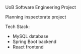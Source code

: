 UoB Software Engineering Project

Planning inspectorate project

Tech Stack:
- MySQL database
- Spring Boot backend 
- React frontend


